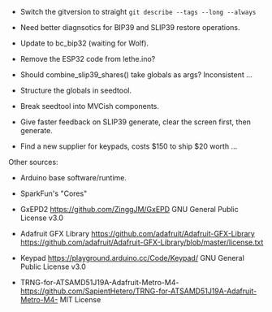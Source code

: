 * Switch the gitversion to straight `git describe --tags --long --always`

* Need better diagnsotics for BIP39 and SLIP39 restore operations.

* Update to bc_bip32 (waiting for Wolf).

* Remove the ESP32 code from lethe.ino?

* Should combine_slip39_shares() take globals as args?  Inconsistent ...

* Structure the globals in seedtool.

* Break seedtool into MVCish components.

* Give faster feedback on SLIP39 generate, clear the screen first,
  then generate.

* Find a new supplier for keypads, costs $150 to ship $20 worth ...

Other sources:

* Arduino base software/runtime.

* SparkFun's "Cores"

* GxEPD2 
  https://github.com/ZinggJM/GxEPD
  GNU General Public License v3.0

* Adafruit GFX Library
  https://github.com/adafruit/Adafruit-GFX-Library
  https://github.com/adafruit/Adafruit-GFX-Library/blob/master/license.txt
  
* Keypad
  https://playground.arduino.cc/Code/Keypad/
  GNU General Public License v3.0

* TRNG-for-ATSAMD51J19A-Adafruit-Metro-M4-
  https://github.com/SapientHetero/TRNG-for-ATSAMD51J19A-Adafruit-Metro-M4-
  MIT License
